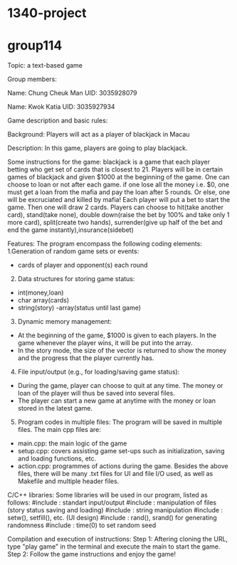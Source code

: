 # 1340-project
# group114

Topic: a text-based game

Group members:

Name: Chung Cheuk Man
UID: 3035928079

Name: Kwok Katia
UID: 3035927934

Game description and basic rules:

Background: Players will act as a player of blackjack in Macau 

Description: In this game, players are going to play blackjack.

Some instructions for the game: 
blackjack is a game that each player betting who get set of cards that is closest to 21. 
Players will be in certain games of blackjack and given $1000 at the beginning of the game.
One can choose to loan or not after each game.
if one lose all the money i.e. $0, one must get a loan from the mafia and pay the loan after 5 rounds. Or else, one will be excruciated and killed by mafia!
Each player will put a bet to start the game. Then one will draw 2 cards.
Players can choose to hit(take another card), stand(take none), double down(raise the bet by 100% and take only 1 more card), split(create two hands), surrender(give up half of the bet and end the game instantly),insurance(sidebet)



Features:
The program encompass the following coding elements:
1.Generation of random game sets or events:
- cards of player and opponent(s) each round


2. Data structures for storing game status:
- int(money,loan)
- char array(cards)
- string(story)
-array(status until last game)


3. Dynamic memory management:
- At the beginning of the game,  $1000 is given to each players. In the game whenever the player wins, it will be put into the array. 
- In the story mode, the size of the vector is returned to show the money and the progress that the player currently has.

4. File input/output (e.g., for loading/saving game status):
- During the game, player can choose to quit at any time. The money or loan of the player will thus be saved into several files.
- The player can start a new game at anytime with the money or loan stored in the latest game.

5. Program codes in multiple files:
The program will be saved in multiple files. The main cpp files are:
- main.cpp: the main logic of the game
- setup.cpp: covers assisting game set-ups such as initialization, saving and loading functions, etc.
- action.cpp: programmes of actions during the game.
Besides the above files, there will be many .txt files for UI and file I/O used, as well as Makefile and multiple header files.

C/C++ libraries:
Some libraries will be used in our program, listed as follows:
#include <iostream>: standart input/output
#include <fstream>: manipulation of files (story status saving and loading)
#include <string>: string manipulation
#include <iomanip>: setw(), setfill(), etc. (UI design)
#include <cstdlib>: rand(), srand() for generating randomness 
#include <ctime>: time(0) to set random seed
  
Compilation and execution of instructions:
Step 1: Aftering cloning the URL, type "play game" in the terminal and execute the main to start the game. 
Step 2: Follow the game instructions and enjoy the game!
